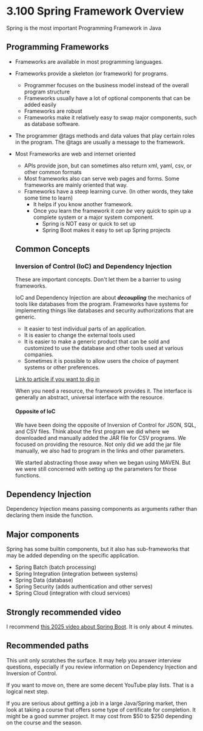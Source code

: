 # 3.100 Spring Framework Overview

Spring is the most important Programming Framework in Java

## Programming Frameworks

- Frameworks are available in most programming languages.
- Frameworks provide a skeleton (or framework) for programs.  
  - Programmer focuses on the business model instead of the overall program structure
  - Frameworks usually have a lot of optional components that can be added easily
  - Frameworks are robust
  - Frameworks make it relatively easy to swap major components, such as database software.
- The programmer @tags methods and data values that play certain roles in the program.  The @tags are usually a message to the framework.
- Most Frameworks are web and internet oriented
  - APIs provide json, but can sometimes also return xml, yaml, csv, or other common formats
  - Most frameworks also can serve web pages and forms.  Some frameworks are mainly oriented that way.
  - Frameworks have a steep learning curve.  (In other words, they take some time to learn)
    - It helps if you know another framework.
    - Once you learn the framework it *can be* very quick to spin up a complete system or a major system component.
      - Spring is NOT easy or quick to set up
      - Spring Boot makes it easy to set up Spring projects
  
  ## Common Concepts

  ### Inversion of Control (IoC) and Dependency Injection

  These are important concepts.  Don't let them be a barrier to using frameworks.

  IoC and Dependency Injection are about ***decoupling*** the mechanics of tools like databases from the program.  Frameworks have systems for implementing things like databases and security authorizations that are generic.  
  
  * It easier to test individual parts of an application.  
  * It is easier to change the external tools used
  * It is easier to make a generic product that can be sold and customized to use the database and other tools used at various companies.
  * Sometimes it is possible to allow users the choice of payment systems or other preferences.


  [Link to article if you want to dig in](https://www.linkedin.com/pulse/inversion-control-ioc-design-principle-jahid-momin/)

  When you need a resource, the framework provides it.  The interface is generally an abstract, universal interface with the resource.

  #### Opposite of IoC

  We have been doing the opposite of Inversion of Control for JSON, SQL, and CSV files.  Think about the first program we did where we downloaded and manually added the JAR file for CSV programs.  We focused on providing the resource.  Not only did we add the jar file manually, we also had to program in the links and other parameters.

  We started abstracting those away when we began using MAVEN.  But we were still concerned with setting up the parameters for those functions.

## Dependency Injection

Dependency Injection means passing components as arguments rather than declaring them inside the function.

## Major components

Spring has some builtin components, but it also has sub-frameworks that may be added depending on the specific application.

* Spring Batch (batch processing)
* Spring Integration (integration between systems)
* Spring Data (database)
* Spring Security (adds authentication and other serves)
* Spring Cloud (integration with cloud services)


## Strongly recommended video

I recommend [this 2025 video about Spring Boot](https://www.youtube.com/watch?v=v73-ps01c5w).  It is only about 4 minutes.

## Recommended paths

This unit only scratches the surface.  It may help you answer interview questions, especially if you review information on Dependency Injection and Inversion of Control.

If you want to move on, there are some decent YouTube play lists.  That is a logical next step.

If you are serious about getting a job in a large Java/Spring market, then look at taking a course that offers some type of certificate for completion.  It might be a good summer project.  It may cost from $50 to $250 depending on the course and the season.